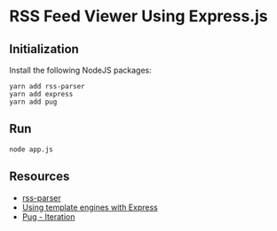 # RSS Feed Viewer Using Express.js

## Initialization

Install the following NodeJS packages:

```console
yarn add rss-parser
yarn add express
yarn add pug
```

## Run

```console
node app.js
```

## Resources

- [rss-parser](https://www.npmjs.com/package/rss-parser)
- [Using template engines with Express](https://expressjs.com/en/guide/using-template-engines.html)
- [Pug - Iteration](https://pugjs.org/language/iteration.html)
